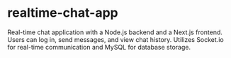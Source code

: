 # realtime-chat-app
Real-time chat application with a Node.js backend and a Next.js frontend. Users can log in, send messages, and view chat history. Utilizes Socket.io for real-time communication and MySQL for database storage.
